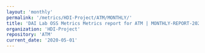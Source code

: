 ```yaml
---
layout: 'monthly'
permalink: '/metrics/HDI-Project/ATM/MONTHLY/'
title: 'DAI Lab OSS Metrics Metrics report for ATM | MONTHLY-REPORT-2020-05-01'
organization: 'HDI-Project'
repository: 'ATM'
current_date: '2020-05-01'
---
```


